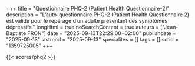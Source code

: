 +++
title = "Questionnaire PHQ-2 (Patient Health Questionnaire-2)"
description = "L’auto-questionnaire PHQ-2 (Patient Health Questionnaire 2) est validé pour le repérage d’un adulte présentant des symptômes dépressifs."
longHtml = true
noSearchContent = true
auteurs = ["Jean-Baptiste FRON"]
date = "2025-09-13T22:29:00+02:00"
publishdate = "2025-09-13"
lastmod = "2025-09-13"
specialites = []
tags = []
sctid = "1359725005"
+++

{{< scores/phq2 >}}
